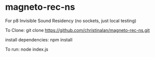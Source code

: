 # magneto-rec-ns
For p8 Invisible Sound Residency (no sockets, just local testing)

To Clone:
git clone https://github.com/christinalan/magneto-rec-ns.git

install dependencies:
npm install

To run:
node index.js
